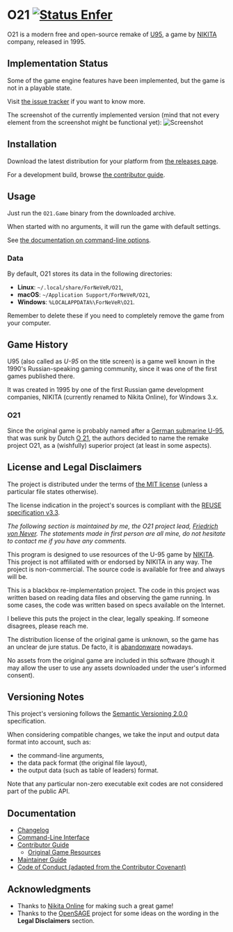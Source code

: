 <!--
SPDX-FileCopyrightText: 2024-2025 O21 contributors <https://github.com/ForNeVeR/O21>

SPDX-License-Identifier: MIT
-->

O21 [![Status Enfer][status-enfer]][andivionian-status-classifier]
===

O21 is a modern free and open-source remake of [U95][old-games.u95], a game by [NIKITA][nikita] company, released in 1995.

Implementation Status
---------------------
Some of the game engine features have been implemented, but the game is not in a playable state.

Visit [the issue tracker][issues] if you want to know more.

The screenshot of the currently implemented version (mind that not every element from the screenshot might be functional yet):
![Screenshot][screenshot]

Installation
------------
Download the latest distribution for your platform from [the releases page][releases].

For a development build, browse [the contributor guide][docs.contributing].

Usage
-----
Just run the `O21.Game` binary from the downloaded archive.

When started with no arguments, it will run the game with default settings.

See [the documentation on command-line options][docs.command-line].

### Data
By default, O21 stores its data in the following directories:

- **Linux**: `~/.local/share/ForNeVeR/O21`,
- **macOS**: `~/Application Support/ForNeVeR/O21`,
- **Windows**: `%LOCALAPPDATA%\ForNeVeR\O21`.

Remember to delete these if you need to completely remove the game from your computer.

Game History
------------

U95 (also called as _U-95_ on the title screen) is a game well known in the 1990's Russian-speaking gaming community, since it was one of the first games published there.

It was created in 1995 by one of the first Russian game development companies, NIKITA (currently renamed to Nikita Online), for Windows 3.x.

### O21

Since the original game is probably named after a [German submarine U-95][wikipedia.u-95], that was sunk by Dutch [O 21][wikipedia.o21], the authors decided to name the remake project O21, as a (wishfully) superior project (at least in some aspects).

License and Legal Disclaimers
-----------------------------

The project is distributed under the terms of [the MIT license][docs.license]
(unless a particular file states otherwise).

The license indication in the project's sources is compliant with the [REUSE specification v3.3][reuse.spec].

_The following section is maintained by me, the O21 project lead, [Friedrich von Never][fornever]. The statements made in first person are all mine, do not hesitate to contact me if you have any comments._

This program is designed to use resources of the U-95 game by [NIKITA][nikita]. This project is not affiliated with or endorsed by NIKITA in any way. The project is non-commercial. The source code is available for free and always will be.

This is a blackbox re-implementation project. The code in this project was written based on reading data files and observing the game running. In some cases, the code was written based on specs available on the Internet.

I believe this puts the project in the clear, legally speaking. If someone disagrees, please reach me.

The distribution license of the original game is unknown, so the game has an unclear de jure status. De facto, it is [abandonware][] nowadays.

No assets from the original game are included in this software (though it may allow the user to use any assets downloaded under the user's informed consent).

Versioning Notes
----------------
This project's versioning follows the [Semantic Versioning 2.0.0][semver] specification.

When considering compatible changes, we take the input and output data format into account, such as:
- the command-line arguments,
- the data pack format (the original file layout),
- the output data (such as table of leaders) format.

Note that any particular non-zero executable exit codes are not considered part of the public API.

Documentation
-------------
- [Changelog][docs.changelog]
- [Command-Line Interface][docs.command-line]
- [Contributor Guide][docs.contributing]
  - [Original Game Resources][docs.resources]
- [Maintainer Guide][docs.maintaining]
- [Code of Conduct (adapted from the Contributor Covenant)][docs.code-of-conduct]

Acknowledgments
---------------
- Thanks to [Nikita Online][nikita] for making such a great game!
- Thanks to the [OpenSAGE][open-sage] project for some ideas on the wording in the **Legal Disclaimers** section.

[abandonware]: https://en.wikipedia.org/wiki/Abandonware
[andivionian-status-classifier]: https://github.com/ForNeVeR/andivionian-status-classifier#status-enfer-
[docs.changelog]: CHANGELOG.md
[docs.code-of-conduct]: CODE_OF_CONDUCT.md
[docs.command-line]: docs/command-line.md
[docs.contributing]: CONTRIBUTING.md
[docs.license]: LICENSE.md
[docs.maintaining]: MAINTAINING.md
[docs.resources]: docs/resources.md
[fornever]: https://github.com/ForNeVeR/
[issues]: https://github.com/ForNeVeR/O21/issues
[nikita]: https://en.wikipedia.org/wiki/Nikita_Online
[old-games.u95]: https://www.old-games.ru/game/4676.html
[open-sage]: https://github.com/OpenSAGE/OpenSAGE
[releases]: https://github.com/ForNeVeR/O21/releases
[reuse.spec]: https://reuse.software/spec-3.3/
[screenshot]: docs/screenshot.png
[semver]: https://semver.org/spec/v2.0.0.html
[status-enfer]: https://img.shields.io/badge/status-enfer-orange.svg
[wikipedia.o21]: https://en.wikipedia.org/wiki/HNLMS_O_21
[wikipedia.u-95]: https://en.wikipedia.org/wiki/German_submarine_U-95_(1940)
